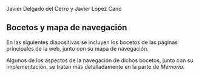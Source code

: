 Javier Delgado del Cerro y Javier López Cano

## Bocetos y mapa de navegación

En las siguientes diapositivas se incluyen los bocetos de las páginas principales de la web, junto con su mapa de navegación.

Algunos de los aspectos de la navegación de dichos bocetos, junto con su implementación, se tratan más detalladamente en la parte de *Memoria*.